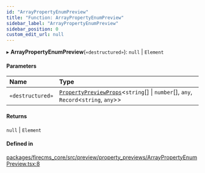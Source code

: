 ```yaml
---
id: "ArrayPropertyEnumPreview"
title: "Function: ArrayPropertyEnumPreview"
sidebar_label: "ArrayPropertyEnumPreview"
sidebar_position: 0
custom_edit_url: null
---
```


▸ **ArrayPropertyEnumPreview**(`«destructured»`): ``null`` \| `Element`

#### Parameters

| Name | Type |
| :------ | :------ |
| `«destructured»` | [`PropertyPreviewProps`](../interfaces/PropertyPreviewProps.md)\<`string`[] \| `number`[], `any`, `Record`\<`string`, `any`\>\> |

#### Returns

``null`` \| `Element`

#### Defined in

[packages/firecms_core/src/preview/property_previews/ArrayPropertyEnumPreview.tsx:8](https://github.com/FireCMSco/firecms/blob/d45f3739/packages/firecms_core/src/preview/property_previews/ArrayPropertyEnumPreview.tsx#L8)
